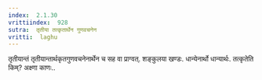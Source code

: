 ```yaml
---
index:  2.1.30
vrittiindex:  928
sutra:  तृतीया तत्कृतार्थेन गुणवचनेन
vritti:  laghu 
---
```


तृतीयान्तं तृतीयान्तार्थकृतगुणवचनेनार्थेन च सह वा प्राग्वत्. शङ्कुलया खण्डः. धान्येनार्थो धान्यार्थः. तत्कृतेति किम्? अक्ष्णा काणः..


